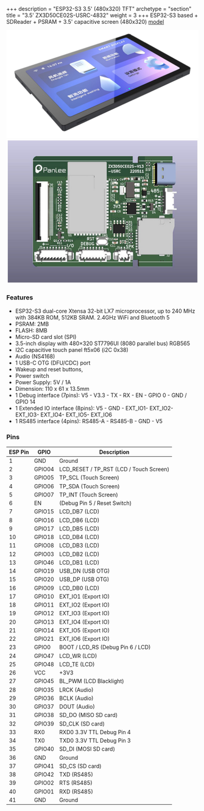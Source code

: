 +++
description = "ESP32-S3 3.5' (480x320) TFT"
archetype = "section"
title = "3.5' ZX3D50CE02S-USRC-4832"
weight = 3
+++
ESP32-S3 based + SDReader + PSRAM + 3.5' capacitive screen (480x320) [model](https://www.aliexpress.com/item/1005004309826174.html)

![image](front.jpg?width=400px)
![image](back.jpg?width=400px)


### Features
* ESP32-S3 dual-core Xtensa 32-bit LX7 microprocessor, up to 240 MHz with 384KB ROM, 512KB SRAM. 2.4GHz WiFi and Bluetooth 5
* PSRAM: 2MB     
* FLASH: 8MB
* Micro-SD card slot (SPI)
* 3.5-inch display with 480×320 ST7796UI (8080 parallel bus)  RGB565
* I2C capacitive touch panel ft5x06 (i2C 0x38)
* Audio (NS4168)
* 1 USB-C OTG (DFU/CDC) port
* Wakeup and reset buttons, 
* Power switch
* Power Supply: 5V / 1A
* Dimension: 110 x 61 x 13.5mm   
* 1 Debug interface (7pins): V5 - V3.3 - TX - RX - EN - GPIO 0 - GND / GPIO 14 
* 1 Extended IO interface (8pins): V5 - GND - EXT_IO1- EXT_IO2- EXT_IO3- EXT_IO4- EXT_IO5- EXT_IO6
* 1 RS485 interface (4pins): RS485-A - RS485-B - GND - V5


### Pins
|ESP Pin|  GPIO   | Description                              |
| ----- | ------- | ---------------------------------------- |
|   1   |  GND    |  Ground                                  |
|   2   |  GPIO04 |  LCD_RESET / TP_RST (LCD / Touch Screen) |
|   3   |  GPIO05 |  TP_SCL (Touch Screen)                   |
|   4   |  GPIO06 |  TP_SDA (Touch Screen)                   |
|   5   |  GPIO07 |  TP_INT (Touch Screen)                   |
|   6   |  EN     |  (Debug Pin 5 / Reset Switch)            |
|   7   |  GPIO15 |  LCD_DB7 (LCD)                           |
|   8   |  GPIO16 |  LCD_DB6 (LCD)                           |
|   9   |  GPIO17 |  LCD_DB5 (LCD)                           |
|   10  |  GPIO18 |  LCD_DB4 (LCD)                           |
|   11  |  GPIO08 |  LCD_DB3 (LCD)                           |
|   12  |  GPIO03 |  LCD_DB2 (LCD)                           |
|   13  |  GPIO46 |  LCD_DB1 (LCD)                           |
|   14  |  GPIO19 |  USB_DN (USB OTG)                        |
|   15  |  GPIO20 |  USB_DP (USB OTG)                        |
|   16  |  GPIO09 |  LCD_DB0 (LCD)                           |
|   17  |  GPIO10 |  EXT_IO1 (Export IO)                     |
|   18  |  GPIO11 |  EXT_IO2 (Export IO)                     |
|   19  |  GPIO12 |  EXT_IO3 (Export IO)                     |
|   20  |  GPIO13 |  EXT_IO4 (Export IO)                     |
|   21  |  GPIO14 |  EXT_IO5 (Export IO)                     |
|   22  |  GPIO21 |  EXT_IO6 (Export IO)                     |
|   23  |  GPIO0  |  BOOT / LCD_RS (Debug Pin 6 / LCD)       |
|   24  |  GPIO47 |  LCD_WR (LCD)                            |
|   25  |  GPIO48 |  LCD_TE (LCD)                            |
|   26  |  VCC    |  +3V3                                    |
|   27  |  GPIO45 |  BL_PWM (LCD Blacklight)                 |
|   28  |  GPIO35 |  LRCK (Audio)                            |
|   29  |  GPIO36 |  BCLK (Audio)                            |
|   30  |  GPIO37 |  DOUT (Audio)                            |
|   31  |  GPIO38 |  SD_DO (MISO SD card)                    |
|   32  |  GPIO39 |  SD_CLK (SD card)                        |
|   33  |  RX0    |  RXD0 3.3V TTL Debug Pin 4               |
|   34  |  TX0    |  TXD0 3.3V TTL Debug Pin 3               |
|   35  |  GPIO40 |  SD_DI (MOSI SD card)                    |
|   36  |  GND    |  Ground                                  |
|   37  |  GPIO41 |  SD_CS (SD card)                         |
|   38  |  GPIO42 |  TXD (RS485)                             |
|   39  |  GPIO02 |  RTS (RS485)                             |
|   40  |  GPIO01 |  RXD (RS485)                             |
|   41  |  GND    |  Ground                                  |


